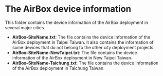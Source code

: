 # The AirBox device information

This folder contains the device information of the AirBox deployment in several major cities.

- **AirBox-SiteName.txt**: The file contains the device information of the AirBox deployment in Taipei Taiwan. It also contains the information of some devices that do not belong to the other city deployment projects.
- **AirBox-SiteName-NewTaipei.txt**: The file contains the device information of the AirBox deployment in New Taipei Taiwan.
- **AirBox-SiteName-Taichung.txt**: The file contains the device information of the AirBox deployment in Taichung Taiwan.
